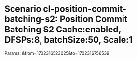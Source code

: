 # Scenario cl-position-commit-batching-s2: Position Commit Batching S2 Cache:enabled, DFSPs:8, batchSize:50, Scale:1
Params: &from=1702316523025&to=1702316756539

